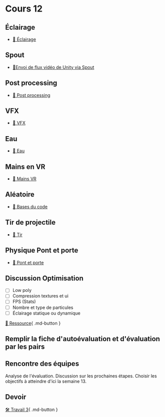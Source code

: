 # Cours 12

## Éclairage
- [📝 Éclairage](unity/eclairage.md)

## Spout 
- [📝Envoi de flux vidéo de Unity via Spout](unity/spout.md)


## Post processing
- [📝 Post processing](unity/postprocessing.md)

## VFX
- [📝 VFX](unity/vfx.md)

## Eau
- [📝 Eau](unity/eau.md)

## Mains en VR

- [📝 Mains VR](unity/vr_mains.md)


## Aléatoire

- [📝 Bases du code](code/aleatoire.md)
## Tir de projectile

- [📝 Tir](unity/tir.md)

## Physique Pont et porte

- [📝 Pont et porte](unity/physique.md)

## Discussion Optimisation
- [ ] Low poly
- [ ] Compression textures et ui
- [ ] FPS (Stats)
- [ ] Nombre et type de particules
- [ ] Éclairage statique ou dynamique

[📝 Ressource](https://learn.unity.com/tutorial/introduction-to-optimization-in-unity#5ff8ce16edbc2a0023134676){ .md-button }

## Remplir la fiche d'autoévaluation et d'évaluation par les pairs

## Rencontre des équipes
Analyse de l'évaluation. Discussion sur les prochaines étapes. Choisir les objectifs à atteindre d'ici la semaine 13. 

## Devoir

[🛠️ Travail 3](./travaux/travail3.md){ .md-button } 
